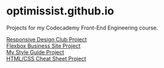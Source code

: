 # optimissist.github.io

Projects for my Codecademy Front-End Engineering course.

[Responsive Design Club Project](https://optimissist.github.io/responsive-club/)<br/>
[Flexbox Business Site Project](https://optimissist.github.io/flexbox-business-site/)<br/>
[My Style Guide Project](https://optimissist.github.io/style-guide/)<br/>
[HTML/CSS Cheat Sheet Project](https://optimissist.github.io/html-css-cheatsheet/)
